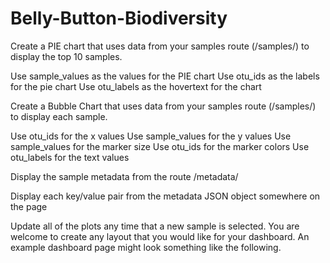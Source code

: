 # Belly-Button-Biodiversity

Create a PIE chart that uses data from your samples route (/samples/<sample>) to display the top 10 samples.


Use sample_values as the values for the PIE chart
Use otu_ids as the labels for the pie chart
Use otu_labels as the hovertext for the chart








Create a Bubble Chart that uses data from your samples route (/samples/<sample>) to display each sample.


Use otu_ids for the x values
Use sample_values for the y values
Use sample_values for the marker size
Use otu_ids for the marker colors
Use otu_labels for the text values








Display the sample metadata from the route /metadata/<sample>


Display each key/value pair from the metadata JSON object somewhere on the page


Update all of the plots any time that a new sample is selected.
You are welcome to create any layout that you would like for your dashboard. An example dashboard page might look something like the following.



